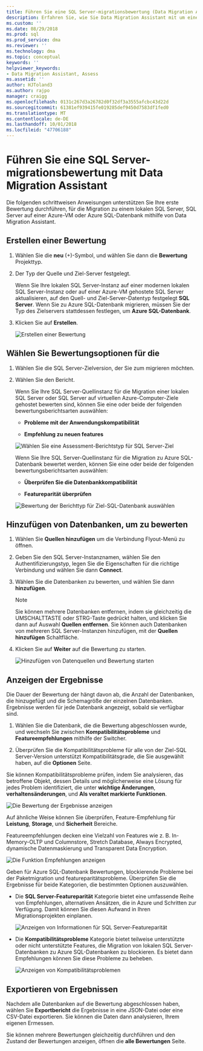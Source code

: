 ```yaml
---
title: Führen Sie eine SQL Server-migrationsbewertung (Data Migration Assistant) | Microsoft-Dokumentation
description: Erfahren Sie, wie Sie Data Migration Assistant mit um einer lokalen SQL Server zu bewerten, bevor Sie eine Migration auf einen anderen SQL Server oder Azure SQL-Datenbank
ms.custom: ''
ms.date: 08/29/2018
ms.prod: sql
ms.prod_service: dma
ms.reviewer: ''
ms.technology: dma
ms.topic: conceptual
keywords: ''
helpviewer_keywords:
- Data Migration Assistant, Assess
ms.assetid: ''
author: HJToland3
ms.author: rajpo
manager: craigg
ms.openlocfilehash: 0131c267d3a26782d0f32df3a3555afcbc43d22d
ms.sourcegitcommit: 61381ef939415fe019285def9450d7583df1fed0
ms.translationtype: MT
ms.contentlocale: de-DE
ms.lasthandoff: 10/01/2018
ms.locfileid: "47706188"
---
```

# <a name="perform-a-sql-server-migration-assessment-with-data-migration-assistant"></a>Führen Sie eine SQL Server-migrationsbewertung mit Data Migration Assistant

Die folgenden schrittweisen Anweisungen unterstützen Sie Ihre erste Bewertung durchführen, für die Migration zu einem lokalen SQL Server, SQL Server auf einer Azure-VM oder Azure SQL-Datenbank mithilfe von Data Migration Assistant.

## <a name="create-an-assessment"></a>Erstellen einer Bewertung

1.  Wählen Sie die **neu** (+)-Symbol, und wählen Sie dann die **Bewertung** Projekttyp.

2.  Der Typ der Quelle und Ziel-Server festgelegt.

    Wenn Sie Ihre lokalen SQL Server-Instanz auf einer modernen lokalen SQL Server-Instanz oder auf einer Azure-VM gehostete SQL Server aktualisieren, auf den Quell- und Ziel-Server-Datentyp festgelegt **SQL Server**. Wenn Sie zu Azure SQL-Datenbank migrieren, müssen Sie der Typ des Zielservers stattdessen festlegen, um **Azure SQL-Datenbank**.

3.  Klicken Sie auf **Erstellen**.

    ![Erstellen einer Bewertung](../dma/media/NewAssessment.png)

## <a name="choose-assessment-options"></a>Wählen Sie Bewertungsoptionen für die

1. Wählen Sie die SQL Server-Zielversion, der Sie zum migrieren möchten.

2. Wählen Sie den Bericht.

   Wenn Sie Ihre SQL Server-Quellinstanz für die Migration einer lokalen SQL Server oder SQL Server auf virtuellen Azure-Computer-Ziele gehostet bewerten sind, können Sie eine oder beide der folgenden bewertungsberichtsarten auswählen:

    -   **Probleme mit der Anwendungskompatibilität**

    -   **Empfehlung zu neuen features**

    ![Wählen Sie eine Assessment-Berichtstyp für SQL Server-Ziel](../dma/media/AssessmentTypes.png)

   Wenn Sie Ihre SQL Server-Quellinstanz für die Migration zu Azure SQL-Datenbank bewertet werden, können Sie eine oder beide der folgenden bewertungsberichtsarten auswählen:

    -   **Überprüfen Sie die Datenbankkompatibilität**

    -   **Featureparität überprüfen**

    ![Bewertung der Berichttyp für Ziel-SQL-Datenbank auswählen](../dma/media/AssessmentTypes_Azure.png)

## <a name="add-databases-to-assess"></a>Hinzufügen von Datenbanken, um zu bewerten

1.  Wählen Sie **Quellen hinzufügen** um die Verbindung Flyout-Menü zu öffnen.

2.  Geben Sie den SQL Server-Instanznamen, wählen Sie den Authentifizierungstyp, legen Sie die Eigenschaften für die richtige Verbindung und wählen Sie dann **Connect**.

3.  Wählen Sie die Datenbanken zu bewerten, und wählen Sie dann **hinzufügen**.

    > [!NOTE] 
    > Sie können mehrere Datenbanken entfernen, indem sie gleichzeitig die UMSCHALTTASTE oder STRG-Taste gedrückt halten, und klicken Sie dann auf Auswahl **Quellen entfernen**. Sie können auch Datenbanken von mehreren SQL Server-Instanzen hinzufügen, mit der **Quellen hinzufügen** Schaltfläche.

4.  Klicken Sie auf **Weiter** auf die Bewertung zu starten.

    ![Hinzufügen von Datenquellen und Bewertung starten](../dma/media/SelectDatabase.png)

## <a name="view-results"></a>Anzeigen der Ergebnisse

Die Dauer der Bewertung der hängt davon ab, die Anzahl der Datenbanken, die hinzugefügt und die Schemagröße der einzelnen Datenbanken. Ergebnisse werden für jede Datenbank angezeigt, sobald sie verfügbar sind.

1.  Wählen Sie die Datenbank, die die Bewertung abgeschlossen wurde, und wechseln Sie zwischen **Kompatibilitätsprobleme** und **Featureempfehlungen** mithilfe der Switcher.

2.  Überprüfen Sie die Kompatibilitätsprobleme für alle von der Ziel-SQL Server-Version unterstützt Kompatibilitätsgrade, die Sie ausgewählt haben, auf die **Optionen** Seite.

Sie können Kompatibilitätsprobleme prüfen, indem Sie analysieren, das betroffene Objekt, dessen Details und möglicherweise eine Lösung für jedes Problem identifiziert, die unter **wichtige Änderungen**, **verhaltensänderungen**, und  **Als veraltet markierte Funktionen**.

![Die Bewertung der Ergebnisse anzeigen](../dma/media/ReviewResults.png)

Auf ähnliche Weise können Sie überprüfen, Feature-Empfehlung für **Leistung**, **Storage**, und **Sicherheit** Bereiche.

Featureempfehlungen decken eine Vielzahl von Features wie z. B. In-Memory-OLTP und Columnstore, Stretch Database, Always Encrypted, dynamische Datenmaskierung und Transparent Data Encryption.

![Die Funktion Empfehlungen anzeigen](../dma/media/FeatureRecommendations.png)

Geben für Azure SQL-Datenbank Bewertungen, blockierende Probleme bei der Paketmigration und featureparitätsprobleme. Überprüfen Sie die Ergebnisse für beide Kategorien, die bestimmten Optionen auszuwählen.

- Die **SQL Server-Featureparität** Kategorie bietet eine umfassende Reihe von Empfehlungen, alternativen Ansätzen, die in Azure und Schritten zur Verfügung. Damit können Sie diesen Aufwand in Ihren Migrationsprojekten einplanen.

  ![Anzeigen von Informationen für SQL Server-Featureparität](../dma/media/SQLFeatureParity.png)

- Die **Kompatibilitätsprobleme** Kategorie bietet teilweise unterstützte oder nicht unterstützte Features, die Migration von lokalen SQL Server-Datenbanken zu Azure SQL-Datenbanken zu blockieren. Es bietet dann Empfehlungen können Sie diese Probleme zu beheben.

  ![Anzeigen von Kompatibilitätsproblemen](../dma/media/CompatibilityIssues.png)

## <a name="export-results"></a>Exportieren von Ergebnissen

Nachdem alle Datenbanken auf die Bewertung abgeschlossen haben, wählen Sie **Exportbericht** die Ergebnisse in eine JSON-Datei oder eine CSV-Datei exportieren. Sie können die Daten dann analysieren, Ihrem eigenen Ermessen.

Sie können mehrere Bewertungen gleichzeitig durchführen und den Zustand der Bewertungen anzeigen, öffnen die **alle Bewertungen** Seite.

